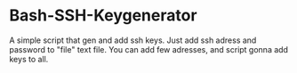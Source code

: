 # Bash-SSH-Keygenerator
A simple script that gen and add ssh keys. 
Just add ssh adress and password to "file" text file. You can add few adresses, and script gonna add keys to all.
